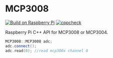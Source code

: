 # MCP3008

[![Build on Raspberry Pi](https://github.com/endail/MCP3008/actions/workflows/buildcheck.yml/badge.svg)](https://github.com/endail/MCP3008/actions/workflows/buildcheck.yml) [![cppcheck](https://github.com/endail/MCP3008/actions/workflows/cppcheck.yml/badge.svg)](https://github.com/endail/MCP3008/actions/workflows/cppcheck.yml)

Raspberry Pi C++ API for MCP3008 or MCP3004.

```cpp
MCP3008::MCP3008 adc;
adc.connect();
adc.read(0); //read mcp300x channel 0
```
